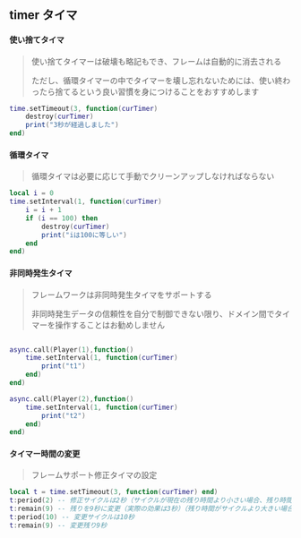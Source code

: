 ## timer タイマ

#### 使い捨てタイマ

> 使い捨てタイマーは破壊も略記もでき、フレームは自動的に消去される
>
> ただし、循環タイマーの中でタイマーを壊し忘れないためには、使い終わったら捨てるという良い習慣を身につけることをおすすめします

```lua
time.setTimeout(3, function(curTimer)
    destroy(curTimer)
    print("3秒が経過しました")
end)
```

#### 循環タイマ

> 循環タイマは必要に応じて手動でクリーンアップしなければならない

```lua
local i = 0
time.setInterval(1, function(curTimer)
    i = i + 1
    if (i == 100) then
        destroy(curTimer)
        print("iは100に等しい")
    end
end)
```

#### 非同時発生タイマ

> フレームワークは非同時発生タイマをサポートする
>
> 非同時発生データの信頼性を自分で制御できない限り、ドメイン間でタイマーを操作することはお勧めしません

```lua

async.call(Player(1),function()
    time.setInterval(1, function(curTimer)
        print("t1")
    end)
end)

async.call(Player(2),function()
    time.setInterval(1, function(curTimer)
        print("t2")
    end)
end)

```

#### タイマー時間の変更

> フレームサポート修正タイマの設定

```lua
local t = time.setTimeout(3, function(curTimer) end)
t:period(2) -- 修正サイクルは2秒（サイクルが現在の残り時間より小さい場合、残り時間は自動的に設定されたサイクル時間になることに注意）
t:remain(9) -- 残りを9秒に変更（実際の効果は3秒）（残り時間がサイクルより大きい場合は、最大でサイクル時間に設定できることに注意）
t:period(10) -- 変更サイクルは10秒
t:remain(9) -- 変更残り9秒
```
